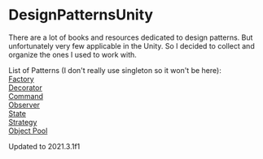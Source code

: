 # DesignPatternsUnity
There are a lot of books and resources dedicated to design patterns.
But unfortunately very few applicable in the Unity.
So I decided to collect and organize the ones I used to work with.

List of Patterns (I don't really use singleton so it won't be here):     
  [Factory](https://github.com/VeronikaMart/DesignPatternsUnity/tree/main/Assets/DesignPatternsUnity/Factory)         
  [Decorator](https://github.com/VeronikaMart/DesignPatternsUnity/tree/main/Assets/DesignPatternsUnity/Decorator)     
  [Command](https://github.com/VeronikaMart/DesignPatternsUnity/tree/main/Assets/DesignPatternsUnity/Command)        
  [Observer](https://github.com/VeronikaMart/DesignPatternsUnity/tree/main/Assets/DesignPatternsUnity/Observer)     
  [State](https://github.com/VeronikaMart/DesignPatternsUnity/tree/main/Assets/DesignPatternsUnity/State)      
  [Strategy](https://github.com/VeronikaMart/DesignPatternsUnity/tree/main/Assets/DesignPatternsUnity/Strategy)      
  [Object Pool](https://github.com/VeronikaMart/DesignPatternsUnity/tree/main/Assets/DesignPatternsUnity/ObjectPool)      




Updated to 2021.3.1f1
